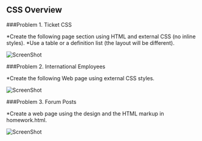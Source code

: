 ## CSS Overview

###Problem 1. Ticket CSS

*Create the following page section using HTML and external CSS (no inline styles).
*Use a table or a definition list (the layout will be different).

![ScreenShot](https://cloud.githubusercontent.com/assets/3619393/7183745/e7c7f452-e461-11e4-82d9-86fd12a266f6.png)


###Problem 2. International Employees

*Create the following Web page using external CSS styles.

![ScreenShot](https://cloud.githubusercontent.com/assets/3619393/7183744/e7c7704a-e461-11e4-80f5-71015ea9fd99.png)

###Problem 3. Forum Posts

*Create a web page using the design and the HTML markup in homework.html.

![ScreenShot](https://cloud.githubusercontent.com/assets/3619393/7183746/e7c83d36-e461-11e4-8cb3-eb252752f0b4.png)